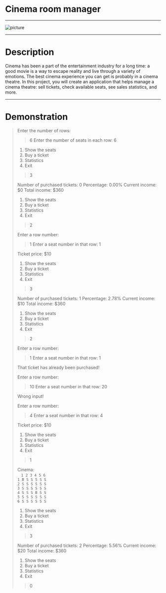 # Cinema room manager

-----

![picture](https://hyperskill.org/projects/133/cover.png)

-----

# Description

Cinema has been a part of the entertainment industry for a long time: a good movie is a way to escape reality and live through a variety of emotions. The best cinema experience you can get is probably in a cinema theatre. In this project, you will create an application that helps manage a cinema theatre: sell tickets, check available seats, see sales statistics, and more.

-----

# Demonstration

>Enter the number of rows:
>> 6
>Enter the number of seats in each row:
>> 6
>
>1. Show the seats
>2. Buy a ticket
>3. Statistics
>0. Exit
>> 3
>
>Number of purchased tickets: 0
>Percentage: 0.00%
>Current income: $0
>Total income: $360
>
>1. Show the seats
>2. Buy a ticket
>3. Statistics
>0. Exit
>> 2
>
>Enter a row number:
>> 1
>Enter a seat number in that row:
>> 1
>
>Ticket price: $10
>
>1. Show the seats
>2. Buy a ticket
>3. Statistics
>0. Exit
>> 3
>
>Number of purchased tickets: 1
>Percentage: 2.78%
>Current income: $10
>Total income: $360
>
>1. Show the seats
>2. Buy a ticket
>3. Statistics
>0. Exit
>> 2
>
>Enter a row number:
>> 1
>Enter a seat number in that row:
>> 1
>
>That ticket has already been purchased!
>
>Enter a row number:
>> 10
>Enter a seat number in that row:
>> 20
>
>Wrong input!
>
>Enter a row number:
>> 4
>Enter a seat number in that row:
>> 4
>
>Ticket price: $10
>
>1. Show the seats
>2. Buy a ticket
>3. Statistics
>0. Exit
>> 1
>
>Cinema: <br>
>&nbsp;&nbsp; `1 2 3 4 5 6` <br>
>`1 B S S S S S` <br>
>`2 S S S S S S` <br>
>`3 S S S S S S` <br>
>`4 S S S B S S` <br>
>`5 S S S S S S` <br>
>`6 S S S S S S` <br>
>
>1. Show the seats
>2. Buy a ticket
>3. Statistics
>0. Exit
>> 3
>
>Number of purchased tickets: 2
>Percentage: 5.56%
>Current income: $20
>Total income: $360
>
>1. Show the seats
>2. Buy a ticket
>3. Statistics
>0. Exit
>> 0

